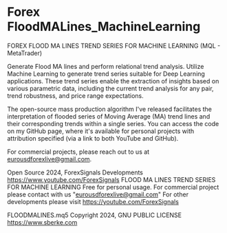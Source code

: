 # Forex FloodMALines_MachineLearning
FOREX FLOOD MA LINES TREND SERIES FOR MACHINE LEARNING (MQL - MetaTrader)

Generate Flood MA lines and perform relational trend analysis. Utilize Machine Learning to generate trend series suitable for Deep Learning applications. These trend series enable the extraction of insights based on various parametric data, including the current trend analysis for any pair, trend robustness, and price range expectations.

The open-source mass production algorithm I've released facilitates the interpretation of flooded series of Moving Average (MA) trend lines and their corresponding trends within a single series. You can access the code on my GitHub page, where it's available for personal projects with attribution specified (via a link to both YouTube and GitHub).

For commercial projects, please reach out to us at eurousdforexlive@gmail.com.

Open Source 2024, ForexSignals Developments
https://www.youtube.com/ForexSignals
FLOOD MA LINES TREND SERIES FOR MACHINE LEARNING
Free for personal usage.
For commercial project please contact with us "eurousdforexlive@gmail.com"
For other developments please visit https://youtube.com/ForexSignals

FLOODMALINES.mq5
Copyright 2024, GNU PUBLIC LICENSE
https://www.sberke.com


